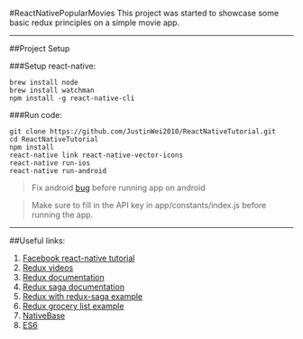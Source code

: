 #ReactNativePopularMovies
This project was started to showcase some basic redux principles on a simple movie app. 

----
##Project Setup

###Setup react-native:

```
brew install node
brew install watchman
npm install -g react-native-cli
```

###Run code:

```
git clone https://github.com/JustinWei2010/ReactNativeTutorial.git
cd ReactNativeTutorial
npm install
react-native link react-native-vector-icons
react-native run-ios
react-native run-android
```

> Fix android [bug](http://stackoverflow.com/questions/36293577/syntaxerror-strict-mode-does-not-allow-function-declarations-in-a-lexically-nes) before running app on android

> Make sure to fill in the API key in app/constants/index.js before running the app.

----
##Useful links:
1. [Facebook react-native tutorial](https://facebook.github.io/react-native/docs/getting-started.html)
2. [Redux videos](https://egghead.io/courses/getting-started-with-redux)
3. [Redux documentation](http://redux.js.org/docs/introduction/)
4. [Redux saga documentation](http://yelouafi.github.io/redux-saga/docs/introduction/index.html)
5. [Redux with redux-saga example](http://joelhooks.com/blog/2016/03/20/build-an-image-gallery-using-redux-saga/)
6. [Redux grocery list example](https://github.com/bruz/react-native-redux-groceries)
7. [NativeBase](http://nativebase.io/)
8. [ES6](http://es6-features.org/#Constants)

